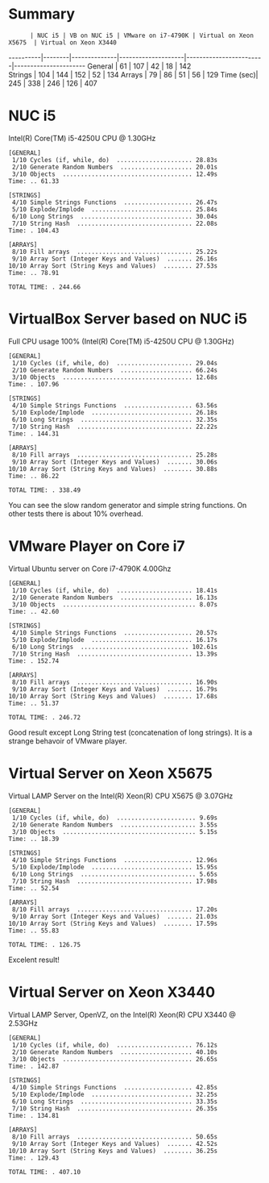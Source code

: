 # Summary

          | NUC i5 | VB on NUC i5 | VMware on i7-4790K | Virtual on Xeon X5675  | Virtual on Xeon X3440
----------|--------|--------------|--------------------|------------------------|----------------------
General   | 61     | 107          | 42                 | 18                     | 142  
Strings   | 104    | 144          | 152                | 52                     | 134
Arrays    | 79     | 86           | 51                 | 56                     | 129
Time (sec)| 245    | 338          | 246                | 126                    | 407

# NUC i5
Intel(R) Core(TM) i5-4250U CPU @ 1.30GHz
````
[GENERAL]
 1/10 Cycles (if, while, do)  ..................... 28.83s
 2/10 Generate Random Numbers  .................... 20.01s
 3/10 Objects  .................................... 12.49s
Time: .. 61.33

[STRINGS]
 4/10 Simple Strings Functions  ................... 26.47s
 5/10 Explode/Implode  ............................ 25.84s
 6/10 Long Strings  ............................... 30.04s
 7/10 String Hash  ................................ 22.08s
Time: . 104.43

[ARRAYS]
 8/10 Fill arrays  ................................ 25.22s
 9/10 Array Sort (Integer Keys and Values)  ....... 26.16s
10/10 Array Sort (String Keys and Values)  ........ 27.53s
Time: .. 78.91

TOTAL TIME: . 244.66
````

# VirtualBox Server based on NUC i5
Full CPU usage 100% (Intel(R) Core(TM) i5-4250U CPU @ 1.30GHz)
````
[GENERAL]
 1/10 Cycles (if, while, do)  ..................... 29.04s
 2/10 Generate Random Numbers  .................... 66.24s
 3/10 Objects  .................................... 12.68s
Time: . 107.96

[STRINGS]
 4/10 Simple Strings Functions  ................... 63.56s
 5/10 Explode/Implode  ............................ 26.18s
 6/10 Long Strings  ............................... 32.35s
 7/10 String Hash  ................................ 22.22s
Time: . 144.31

[ARRAYS]
 8/10 Fill arrays  ................................ 25.28s
 9/10 Array Sort (Integer Keys and Values)  ....... 30.06s
10/10 Array Sort (String Keys and Values)  ........ 30.88s
Time: .. 86.22

TOTAL TIME: . 338.49
````

You can see the slow random generator and simple string functions. On other tests there is about 10% overhead.

# VMware Player on Core i7
Virtual Ubuntu server on Core i7-4790K 4.00Ghz
````
[GENERAL]
 1/10 Cycles (if, while, do)  ..................... 18.41s
 2/10 Generate Random Numbers  .................... 16.13s
 3/10 Objects  ..................................... 8.07s
Time: .. 42.60

[STRINGS]
 4/10 Simple Strings Functions  ................... 20.57s
 5/10 Explode/Implode  ............................ 16.17s
 6/10 Long Strings  .............................. 102.61s
 7/10 String Hash  ................................ 13.39s
Time: . 152.74

[ARRAYS]
 8/10 Fill arrays  ................................ 16.90s
 9/10 Array Sort (Integer Keys and Values)  ....... 16.79s
10/10 Array Sort (String Keys and Values)  ........ 17.68s
Time: .. 51.37

TOTAL TIME: . 246.72
````

Good result except Long String test (concatenation of long strings). It is a strange behavoir of VMware player.

# Virtual Server on Xeon X5675
Virtual LAMP Server on the Intel(R) Xeon(R) CPU X5675  @ 3.07GHz
````
[GENERAL]
 1/10 Cycles (if, while, do)  ...................... 9.69s
 2/10 Generate Random Numbers  ..................... 3.55s
 3/10 Objects  ..................................... 5.15s
Time: .. 18.39

[STRINGS]
 4/10 Simple Strings Functions  ................... 12.96s
 5/10 Explode/Implode  ............................ 15.95s
 6/10 Long Strings  ................................ 5.65s
 7/10 String Hash  ................................ 17.98s
Time: .. 52.54

[ARRAYS]
 8/10 Fill arrays  ................................ 17.20s
 9/10 Array Sort (Integer Keys and Values)  ....... 21.03s
10/10 Array Sort (String Keys and Values)  ........ 17.59s
Time: .. 55.83

TOTAL TIME: . 126.75
````
Excelent result!

# Virtual Server on Xeon X3440
Virtual LAMP Server, OpenVZ, on the Intel(R) Xeon(R) CPU X3440  @ 2.53GHz
````
[GENERAL]
 1/10 Cycles (if, while, do)  ..................... 76.12s
 2/10 Generate Random Numbers  .................... 40.10s
 3/10 Objects  .................................... 26.65s
Time: . 142.87

[STRINGS]
 4/10 Simple Strings Functions  ................... 42.85s
 5/10 Explode/Implode  ............................ 32.25s
 6/10 Long Strings  ............................... 33.35s
 7/10 String Hash  ................................ 26.35s
Time: . 134.81

[ARRAYS]
 8/10 Fill arrays  ................................ 50.65s
 9/10 Array Sort (Integer Keys and Values)  ....... 42.52s
10/10 Array Sort (String Keys and Values)  ........ 36.25s
Time: . 129.43

TOTAL TIME: . 407.10
````

